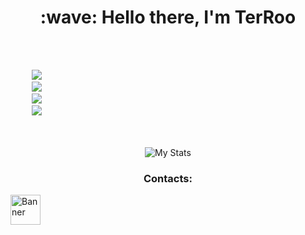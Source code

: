 
<h1 align="center" id="macropower-title">:wave: Hello there, I'm TerRoo</h1>
<br><br>
<pre>
    <img src="https://skillicons.dev/icons?i=java,python,,С#,&theme=dark" />
    <img src="https://skillicons.dev/icons?i=html,css,javascript,,&theme=dark" />
    <img src="https://skillicons.dev/icons?i=vscode,idea,pycharm,rider&theme=dark" />
    <img src="https://skillicons.dev/icons?i=sql,Mysql&theme=dark" />
</pre>
<br><br>
<div align="center" id="macropower-title"> 
  <img src="https://github-readme-stats.vercel.app/api?username=TerRoq&show_icons=true&include_all_commits=true&show_icons=true&title_color=eebbae&icon_color=eebbae&text_color=16bb9a&bg_color=330e3b" alt="My Stats" />
  </div>
  <p align="center">
    <h3 align="center" id="macropower-title">Contacts:</h3>
  <a href="https://t.me/Shicheebykay"><img src="https://upload.wikimedia.org/wikipedia/commons/thumb/8/82/Telegram_logo.svg/1200px-Telegram_logo.svg.png" alt="Banner" weihgt="48" height="48"></a>
</p>
